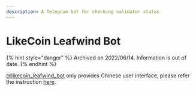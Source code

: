 ```yaml
---
description: A Telegram bot for checking validator status
---
```


# LikeCoin Leafwind Bot

{% hint style="danger" %}
Archived on 2022/06/14. Information is out of date.
{% endhint %}

[@likecoin\_leafwind\_bot](https://t.me/likecoin\_leafwind\_bot) only provides Chinese user interface, please refer the instruction [here](https://docs.like.co/v/zh/user-guide/community/likecoin\_leafwind\_bot).
